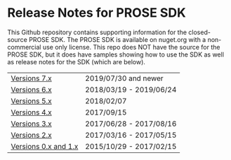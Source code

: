 # Release Notes for PROSE SDK

This Github repository contains supporting information for the closed-source PROSE SDK.  The PROSE SDK is available on
nuget.org with a non-commercial use only license.  This repo does NOT have the source for the PROSE SDK, but it does
have samples showing how to use the SDK as well as release notes for the SDK (which are below).

|                                |                          | 
|--------------------------------|--------------------------|
| [Versions 7.x](7-x.md)         | 2019/07/30 and newer     |
| [Versions 6.x](6-x.md)         | 2018/03/19 - 2019/06/24  |
| [Versions 5.x](5-x.md)         | 2018/02/07               |
| [Versions 4.x](4-x.md)         | 2017/09/15               |
| [Versions 3.x](3-x.md)         | 2017/06/28 - 2017/08/16  |
| [Versions 2.x](2-x.md)         | 2017/03/16 -  2017/05/15 |
| [Versions 0.x and 1.x](1-x.md) | 2015/10/29 - 2017/02/15  |